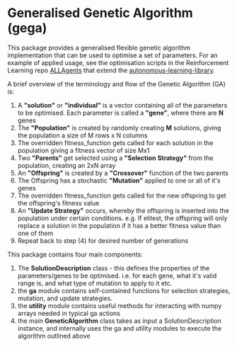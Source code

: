 # Generalised Genetic Algorithm (gega)

This package provides a generalised flexible genetic algorithm implementation
that can be used to optimise a set of parameters.
For an example of applied usage, see the optimisation scripts in the
Reinforcement Learning repo [ALLAgents](https://github.com/gordon-frost-hwu/ALLAgents.git)
that extend the [autonomous-learning-library](https://github.com/cpnota/autonomous-learning-library).

A brief overview of the terminology and flow of the Genetic Algorithm (GA) is:
1) A **"solution"** or **"individual"** is a vector containing all of the parameters
to be optimised. Each parameter is called a **"gene"**, where there are **N** genes
2) The **"Population"** is created by randomly creating **M** solutions, giving 
the population a size of M rows x N columns
3) The overridden fitness_function gets called for each
 solution in the population giving a fitness vector of size Mx1
4) Two **"Parents"** get selected using a **"Selection Strategy"** from the population, creating an 2xN array
5) An **"Offspring"** is created by a **"Crossover"** function of the two parents
6) The Offspring has a stochastic **"Mutation"** applied to one or all of it's genes
7) The overridden fitness_function gets called for the new offspring to get the 
offspring's fitness value
8) An **"Update Strategy"** occurs, whereby the offspring is inserted into the population
under certain conditions. e.g. If elitest, the offspring will only replace a solution
in the population if it has a better fitness value than one of them
9) Repeat back to step (4) for desired number of generations

This package contains four main components:
 1) The **SolutionDescription** class - this defines the properties of the parameters/genes
 to be optimised. i.e. for each gene, what it's valid range is, and what type of mutation to
 apply to it etc.
 2) the **ga**  module contains self-contained functions for selection strategies,
  mutation, and update strategies.
 3) the **utility** module contains useful methods for interacting with numpy
  arrays needed in typical ga actions
 4) the main **GeneticAlgorithm** class takes as input a SolutionDescription instance,
  and internally uses the ga and utility modules to execute the algorithm outlined
  above